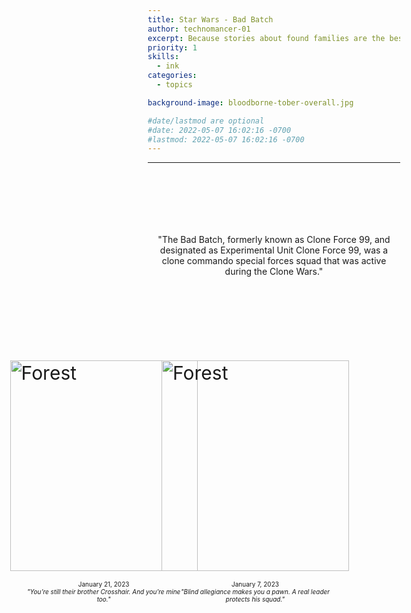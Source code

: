 ```yaml
---
title: Star Wars - Bad Batch
author: technomancer-01
excerpt: Because stories about found families are the best
priority: 1
skills:
  - ink
categories:
  - topics

background-image: bloodborne-tober-overall.jpg

#date/lastmod are optional
#date: 2022-05-07 16:02:16 -0700
#lastmod: 2022-05-07 16:02:16 -0700
---
```


---
<style>
      small{
    font-size: 10px;
  }
  .centertext{  
    align: center;
    padding-top: 100px;
    padding-bottom: 100px;
  }
 
 .flex-container {
  display: flex;
  justify-content: center;
}

.flex-container > div {
  margin: auto;
  padding: 20px;
  font-size: 30px;
  display: grid;
  grid-template-columns: repeat(auto-fill,minmax(160px, 1fr));
}

div.gallery {
  /* border: 1px solid #ccc; */
  width: 60%;
  margin-bottom: 80px;

  height: 500px;
  display: flex;
  flex-direction: column;
  flex-wrap: wrap;
}
  .gallery >* {
        flex: 1 1 80px;
    }

div.gallery:hover {
  border: 1px solid #777;
}

div.main{
  /* background-color: red; */
  margin-left: auto;
  margin-right: auto;
  display: block;
  margin-bottom: 20px;
  margin-top: 20px;
}
div.main img{

  width: 70%;
  height: auto;
  margin-left: auto;
  margin-right: auto;
  display: block;
}


div.gallery img {
  /* width: 100%;
  height: auto; */
  width: 300px; 
  height: 337px;
  object-fit: cover;
  display: block;
  margin-left: auto;
  margin-right: auto;
}

div.desc {
  padding: 15px;
  text-align: center;
}

* {
  box-sizing: border-box;
}

.responsive {
  padding: 0 6px;
  float: left;
  width: 24.99999%;
}

 @media only screen and (max-width: 700px) {
  .responsive {
    width: 49.99999%;
    margin: 6px 0;
  }
}

@media only screen and (max-width: 500px) {
  .responsive {
    width: 80%;
  }
} 

.clearfix:after {
  content: "";
  display: table;
  clear: both;
}
</style>

<p class="centertext" align="center">
"The Bad Batch, formerly known as Clone Force 99, and designated as Experimental Unit Clone Force 99, was a clone commando special forces squad that was active during the Clone Wars." </p>


<!-- <div class="main">
  <a target="_blank" href="/images/satmorningsoulsborne/BloodborneTober2022/Week5-b.jpg">
    <img src="/images/satmorningsoulsborne/BloodborneTober2022/Week5-b.jpg" alt="Cinque Terre" width="600" height="400">
  </a>
  <div class="desc"></div>
</div> -->

<div class="flex-container">







<div class="gallery">
  <a target="_blank" href="/images/arcaneink/2023-01-2023-starwars-crosshair.png">
    <img src="/images/arcaneink/2023-01-2023-starwars-crosshair.png" alt="Forest" width="600" height="400">
  </a>
  <div class="desc"> <small>January 21, 2023<br><i>"You’re still their brother Crosshair. And you’re mine too."</i></small>
  
  
  </div>



  
  
</div>

<div class="gallery">
  <a target="_blank" href="/images/arcaneink/01-07-2023-starwars-hunter.png">
    <img src="/images/arcaneink/01-07-2023-starwars-hunter.png" alt="Forest" width="600" height="400">
  </a>
  <div class="desc"> <small>January 7, 2023<br><i>"Blind allegiance makes you a pawn. A real leader protects his squad."</i></small>
</div>
</div>

<!-- 
<div class="gallery">
  <a target="_blank" href="/images/satmorningsoulsborne/BloodborneTober2022/Week0-c.jpg">
    <img src="/images/satmorningsoulsborne/BloodborneTober2022/Week0-c.jpg" alt="Forest" width="600" height="400">
  </a>
  <div class="desc"></div>
</div>
</div> -->

<div class="flex-container">


</div>


<div class="flex-container">


</div>






<!-- <div class="gallery">
  <a target="_blank" href="/images/arcaneink/01-07-2023-starwars-hunter.png" >
    <img class="displayImage" src="/images/arcaneink/01-07-2023-starwars-hunter.png"  alt="Forest" width="600" height="400">
  </a>
  
  <div class="desc">
    <small>January 7, 2023<br><i>"You’re still their brother Crosshair. And you’re mine too."</i><br>
    <a href="https://www.instagram.com/p/Cl_tpurOTqD/?igshid=YmMyMTA2M2Y="><img class="social-media-icons" src="https://raw.githubusercontent.com/ErikaVasNormandy/erikavasnormandy.github.io/master/img/social-media-icons/social-media-icon-instagram.png"></a>
    <a href="https://www.artstation.com/artwork/b59Kqm"><img class="social-media-icons" src="https://raw.githubusercontent.com/ErikaVasNormandy/erikavasnormandy.github.io/master/img/social-media-icons/social-media-icon-artstation.png"></a>
    <a href="https://www.deviantart.com/technomancer-01/art/Erdtree-Burial-Watchdog-940526663"><img class="social-media-icons" src="https://raw.githubusercontent.com/ErikaVasNormandy/erikavasnormandy.github.io/master/img/social-media-icons/social-media-icon-deviantart.png"></a>
    <a href="https://www.redbubble.com/people/technomancer-01/shop/"><img class="social-media-icons" src="https://raw.githubusercontent.com/ErikaVasNormandy/erikavasnormandy.github.io/master/img/social-media-icons/social-media-icon-redbubble.png"></a> 
    </small>
  
  
  
  </div>
</div>


<div class="gallery">
  <a target="_blank" href="/images/arcaneink/01-07-2023-starwars-hunter.png" >
    <img class="displayImage" src="/images/arcaneink/01-07-2023-starwars-hunter.png"  alt="Forest" width="600" height="400">
  </a>
  
  <div class="desc">
    <small>January 7, 2023<br><i>"Blind allegiance makes you a pawn. A real leader protects his squad."</i><br>
    <a href="https://www.instagram.com/p/Cl_tpurOTqD/?igshid=YmMyMTA2M2Y="><img class="social-media-icons" src="https://raw.githubusercontent.com/ErikaVasNormandy/erikavasnormandy.github.io/master/img/social-media-icons/social-media-icon-instagram.png"></a>
    <a href="https://www.artstation.com/artwork/b59Kqm"><img class="social-media-icons" src="https://raw.githubusercontent.com/ErikaVasNormandy/erikavasnormandy.github.io/master/img/social-media-icons/social-media-icon-artstation.png"></a>
    <a href="https://www.deviantart.com/technomancer-01/art/Erdtree-Burial-Watchdog-940526663"><img class="social-media-icons" src="https://raw.githubusercontent.com/ErikaVasNormandy/erikavasnormandy.github.io/master/img/social-media-icons/social-media-icon-deviantart.png"></a>
    <a href="https://www.redbubble.com/people/technomancer-01/shop/"><img class="social-media-icons" src="https://raw.githubusercontent.com/ErikaVasNormandy/erikavasnormandy.github.io/master/img/social-media-icons/social-media-icon-redbubble.png"></a> 
    </small>
  </div>
</div> -->
